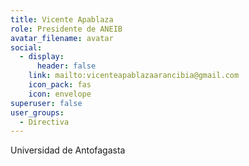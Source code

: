 ```yaml
---
title: Vicente Apablaza
role: P﻿residente de ANEIB
avatar_filename: avatar
social:
  - display:
      header: false
    link: mailto:vicenteapablazaarancibia@gmail.com
    icon_pack: fas
    icon: envelope
superuser: false
user_groups:
  - Directiva
---
```

Universidad de Antofagasta